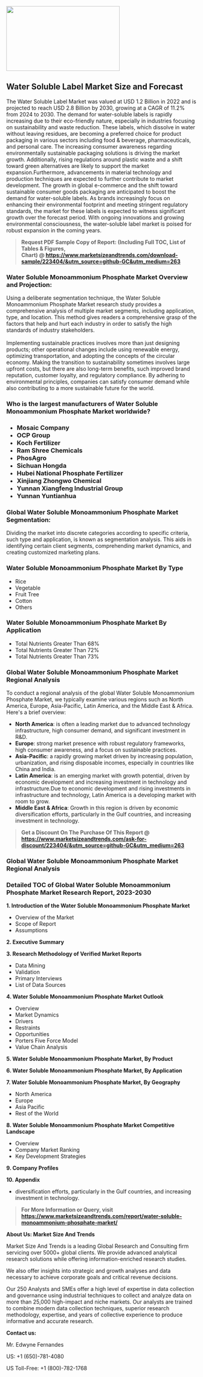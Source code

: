 <p><img class="alignnone size-medium wp-image-20088" src="https://ffe5etoiles.com/wp-content/uploads/2024/12/MST1-300x171.png" alt="" width="300" height="171" /></p><h2>Water Soluble Label Market Size and Forecast</h2><p>The Water Soluble Label Market was valued at USD 1.2 Billion in 2022 and is projected to reach USD 2.8 Billion by 2030, growing at a CAGR of 11.2% from 2024 to 2030. The demand for water-soluble labels is rapidly increasing due to their eco-friendly nature, especially in industries focusing on sustainability and waste reduction. These labels, which dissolve in water without leaving residues, are becoming a preferred choice for product packaging in various sectors including food & beverage, pharmaceuticals, and personal care. The increasing consumer awareness regarding environmentally sustainable packaging solutions is driving the market growth. Additionally, rising regulations around plastic waste and a shift toward green alternatives are likely to support the market expansion.Furthermore, advancements in material technology and production techniques are expected to further contribute to market development. The growth in global e-commerce and the shift toward sustainable consumer goods packaging are anticipated to boost the demand for water-soluble labels. As brands increasingly focus on enhancing their environmental footprint and meeting stringent regulatory standards, the market for these labels is expected to witness significant growth over the forecast period. With ongoing innovations and growing environmental consciousness, the water-soluble label market is poised for robust expansion in the coming years.</p></p><blockquote id="" class=""><strong>Request PDF Sample Copy of Report: (Including Full TOC, List of Tables &amp; Figures, Chart)&nbsp;@&nbsp;<strong><a href="https://www.marketsizeandtrends.com/download-sample/223404/&utm_source=github-GC&utm_medium=263" target="_blank">https://www.marketsizeandtrends.com/download-sample/223404/&utm_source=github-GC&utm_medium=263</a></strong></strong></blockquote><h3 id="" class="">Water Soluble Monoammonium Phosphate Market&nbsp;Overview and Projection:</h3><p id="" class="">Using a deliberate segmentation technique, the Water Soluble Monoammonium Phosphate Market research study provides a comprehensive analysis of multiple market segments, including application, type, and location. This method gives readers a comprehensive grasp of the factors that help and hurt each industry in order to satisfy the high standards of industry stakeholders. <br /> <br />Implementing sustainable practices involves more than just designing products; other operational changes include using renewable energy, optimizing transportation, and adopting the concepts of the circular economy. Making the transition to sustainability sometimes involves large upfront costs, but there are also long-term benefits, such improved brand reputation, customer loyalty, and regulatory compliance. By adhering to environmental principles, companies can satisfy consumer demand while also contributing to a more sustainable future for the world.</p><h3 id="" class="">Who is the largest manufacturers of&nbsp;Water Soluble Monoammonium Phosphate Market worldwide?</h3><h3 class=""><p><ul><li>Mosaic Company </li><li> OCP Group </li><li> Koch Fertilizer </li><li> Ram Shree Chemicals </li><li> PhosAgro </li><li> Sichuan Hongda </li><li> Hubei National Phosphate Fertilizer </li><li> Xinjiang Zhongwo Chemical </li><li> Yunnan Xiangfeng Industrial Group </li><li> Yunnan Yuntianhua</li></ul></p></h3><h3 id="" class="">Global&nbsp;Water Soluble Monoammonium Phosphate Market Segmentation:</h3><p id="" class="">Dividing the market into discrete categories according to specific criteria, such type and application, is known as segmentation analysis. This aids in identifying certain client segments, comprehending market dynamics, and creating customized marketing plans.</p><h3 id="" class="">Water Soluble Monoammonium Phosphate Market&nbsp;By Type</h3><p><p><ul><li>Rice</li><li> Vegetable</li><li> Fruit Tree</li><li> Cotton</li><li> Others</p></li></ul></p></p><h3 id="" class="">Water Soluble Monoammonium Phosphate Market&nbsp;By Application</h3><p class=""><p><ul><li>Total Nutrients Greater Than 68%</li><li> Total Nutrients Greater Than 72%</li><li> Total Nutrients Greater Than 73%</li></ul></p></p><h3 id="" class="">Global Water Soluble Monoammonium Phosphate Market Regional Analysis</h3><p id="" class="">To conduct a regional analysis of the global Water Soluble Monoammonium Phosphate Market, we typically examine various regions such as North America, Europe, Asia-Pacific, Latin America, and the Middle East &amp; Africa. Here's a brief overview:</p><ul><li><strong>North America</strong>: is often a leading market due to advanced technology infrastructure, high consumer demand, and significant investment in R&amp;D.</li><li><strong>Europe</strong>: strong market presence with robust regulatory frameworks, high consumer awareness, and a focus on sustainable practices.</li><li><strong>Asia-Pacific</strong>: a rapidly growing market driven by increasing population, urbanization, and rising disposable incomes, especially in countries like China and India.</li><li><strong>Latin America</strong>: is an emerging market with growth potential, driven by economic development and increasing investment in technology and infrastructure.Due to economic development and rising investments in infrastructure and technology, Latin America is a developing market with room to grow.</li><li><strong>Middle East &amp; Africa</strong>: Growth in this region is driven by economic diversification efforts, particularly in the Gulf countries, and increasing investment in technology.</li></ul><blockquote id="" class=""><strong>Get a Discount On The Purchase Of This Report @ <strong><a href="https://www.marketsizeandtrends.com/ask-for-discount/223404/&utm_source=github-GC&utm_medium=263" target="_blank">https://www.marketsizeandtrends.com/ask-for-discount/223404/&utm_source=github-GC&utm_medium=263</a></strong></strong></blockquote><h3 id="" class="">Global Water Soluble Monoammonium Phosphate Market Regional Analysis</h3><h3 id="" class="">Detailed TOC of Global Water Soluble Monoammonium Phosphate Market Research Report, 2023-2030</h3><p id="" class=""><strong>1. Introduction of the Water Soluble Monoammonium Phosphate Market</strong></p><ul><li>Overview of the Market</li><li>Scope of Report</li><li>Assumptions</li></ul><p id="" class=""><strong>2. Executive Summary</strong></p><p id="" class=""><strong>3. Research Methodology of Verified Market Reports</strong></p><ul><li>Data Mining</li><li>Validation</li><li>Primary Interviews</li><li>List of Data Sources</li></ul><p id="" class=""><strong>4. Water Soluble Monoammonium Phosphate Market Outlook</strong></p><ul><li>Overview</li><li>Market Dynamics</li><li>Drivers</li><li>Restraints</li><li>Opportunities</li><li>Porters Five Force Model</li><li>Value Chain Analysis</li></ul><p id="" class=""><strong>5. Water Soluble Monoammonium Phosphate Market, By Product</strong></p><p id="" class=""><strong>6. Water Soluble Monoammonium Phosphate Market, By Application</strong></p><p id="" class=""><strong>7. Water Soluble Monoammonium Phosphate Market, By Geography</strong></p><ul><li>North America</li><li>Europe</li><li>Asia Pacific</li><li>Rest of the World</li></ul><p id="" class=""><strong>8. Water Soluble Monoammonium Phosphate Market Competitive Landscape</strong></p><ul><li>Overview</li><li>Company Market Ranking</li><li>Key Development Strategies</li></ul><p id="" class=""><strong>9. Company Profiles</strong></p><p id="" class=""><strong>10. Appendix</strong></p><ul><li>diversification efforts, particularly in the Gulf countries, and increasing investment in technology.</li></ul><blockquote id="" class=""><strong>For More Information or Query, visit <strong><strong><a href="https://www.marketsizeandtrends.com/report/water-soluble-monoammonium-phosphate-market/" target="_blank">https://www.marketsizeandtrends.com/report/water-soluble-monoammonium-phosphate-market/</a></strong></strong></strong></blockquote><p id="" class=""><strong>About Us: Market Size And Trends</strong></p><p id="" class="">Market Size And Trends is a leading Global Research and Consulting firm servicing over 5000+ global clients. We provide advanced analytical research solutions while offering information-enriched research studies.</p><p id="" class="">We also offer insights into strategic and growth analyses and data necessary to achieve corporate goals and critical revenue decisions.</p><p id="" class="">Our 250 Analysts and SMEs offer a high level of expertise in data collection and governance using industrial techniques to collect and analyze data on more than 25,000 high-impact and niche markets. Our analysts are trained to combine modern data collection techniques, superior research methodology, expertise, and years of collective experience to produce informative and accurate research.</p><p id="" class=""><strong>Contact us:</strong></p><p id="" class="">Mr. Edwyne Fernandes</p><p id="" class="">US: +1 (650)-781-4080</p><p id="" class="">US Toll-Free: +1 (800)-782-1768</p>
